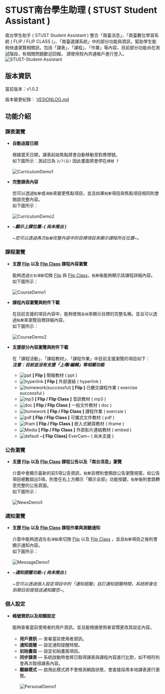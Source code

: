 
# STUST南台學生助理 ( STUST Student Assistant )
南台學生助手 ( STUST Student Assistant )  整合「南臺消息」、「南臺數位學習系統 ( FLIP / FLIP CLASS )」、「南臺選課系統」中的部分功能與資訊，幫助學生能夠快速瀏覽相關訊，包括「課表」、「課程」、「作業」等內容，目前部分功能尚在測試階段，有相關問題歡迎回報。
請使用校內共通帳戶進行登入。
![STUST-Student-Assistant](sampledata/STUST-Student-Assistant.png)
## 版本資訊
當前版本：v1.0.2

版本變更紀錄： [VESIONLOG.md](VERSIONLOG.md)
## 功能介紹
### 課表瀏覽
* **自動追蹤日期**<br>
<br>根據當天日期，課表起始焦點將會自動移動至對應標號。
<br>如下圖所示：測試日為 `3/7(日)` 因此畫面將會停在`標號 7 `<br>
<br>![CurriculumDemo1](sampledata/CurriculumDemo1.gif)

* **完整課表內容**<br>
<br>您可以透過`點擊`或`滑動`來變更焦點項目，並且如果`點擊`項目與焦點項目相同則會開啟完整內容。
<br>如下圖所示：<br>
<br>![CurriculumDemo2](sampledata/CurriculumDemo2.gif)

* ~**_顯示上課位置_**~**_( 尚未推出 )_**<br>
<br>~_您可以透過再次`點擊`完整內容中的目標項目來顯示課程所在位置_~。

### 課程瀏覽
* **支援 [Flip](https://flip.stust.edu.tw/) 以及 [Flip Class](https://flipclass.stust.edu.tw/) 課程內容瀏覽**<br>
<br>能夠透過`左右滑動`切換 [Flip](https://flip.stust.edu.tw/) 與 [Flip Class](https://flipclass.stust.edu.tw/)，`點擊`後能夠顯示該課程詳細內容。
<br>如下圖所示：<br>
<br>![CourseDemo1](sampledata/CourseDemo1.gif)

* **課程內容瀏覽與附件下載**<br>
<br>在目前支援的項目內容中，能夠使用`長按`來顯示目標的完整名稱，並且可以透過`點擊`來瀏覽目標詳細內容。
<br>如下圖所示：<br>
<br>![CourseDemo2](sampledata/CourseDemo2.gif)

* **支援部分內容瀏覽與附件下載**<br> 
<br>在「課程活動」、「課程教材」、「課程作業」中目前支援瀏覽的項目如下：<br>
**_注意：目前並沒有支援「上傳/編輯」等相關功能_**
  * ![ppt](sampledata/icon/ppt.png) **[ Flip ]** 簡報教材 ( ppt ) 
  * ![hyperlink](sampledata/icon/hyperlink.png) **[ Flip ]** 外部連結 ( hyperlink )
  * ![homework(successful)](sampledata/icon/homework(successful).png) **[ Flip ]** 已繳交課程作業 ( exercise successful )
  * ![mp3](sampledata/icon/mp3.png) **[ Flip / Flip Class ]** 音訊教材 ( mp3 )
  * ![doc](sampledata/icon/doc.png) **[ Flip / Flip Class ]** 一般文件教材 ( doc )
  * ![homework](sampledata/icon/homework.png) **[ Flip / Flip Class ]** 課程作業 ( exercsie ) 
  * ![pdf](sampledata/icon/pdf.png) **[ Flip / Flip Class ]** 可攜式文件教材 ( pdf )
  * ![ifram](sampledata/icon/ifram.png) **[ Flip / Flip Class ]** 嵌入式網頁教材 ( iframe )
  * ![Media](sampledata/icon/Media.png) **[ Flip / Flip Class ]** 外部影片連結教材 ( embed )
  * ![default](sampledata/icon/default.png) ~**[ Flip Class]** EverCam~ ( 尚未支援 )

### 公告瀏覽
* **支援 [Flip](https://flip.stust.edu.tw/) 以及 [Flip Class](https://flipclass.stust.edu.tw/) 課程公告以及「南台消息」瀏覽**<br>
<br>介面中會顯示最新的前5項公告資訊，`點擊`目標則會開啟公告瀏覽視窗，如公告項目總數超出5項，則會在右上方顯示「顯示全部」功能按鍵，`點擊`後則會跳轉至完整的公告頁面。
<br>如下圖所示：<br>
<br>![NewsDemo1](sampledata/NewsDemo1.gif)

### 通知瀏覽
* **支援 [Flip](https://flip.stust.edu.tw/) 以及 [Flip Class](https://flipclass.stust.edu.tw/) 課程作業與測驗通知**<br>
<br>介面中能夠透過左右`滑動`來切換 [Flip](https://flip.stust.edu.tw/) 以及 [Flip Class](https://flipclass.stust.edu.tw/) ，並且`點擊`項目之後則會顯示通知內容。
<br>如下圖所示：<br>
<br>![MessageDemo1](sampledata/MessageDemo1.gif)


* ~**_通知提醒功能_**~**_( 尚未推出 )_**<br>
<br>~_您可以透過個人設定項目中的「通知提醒」自訂通知提醒時間，系統將會在到期日前提發送通知醒您_~。

### 個人設定
* **帳號資訊以及相關設定**<br>
<br>能夠查看當前使用者的用戶資訊，並且能根據使用者習慣更改其設定內容。<br><br>
  * **用戶資訊** — 查看當前使用者資訊。
  * **通知提醒** — 設定通知提醒時間。
  * **初始畫面** — 設定初始畫面項目。
  * **同步課表** — 系統啟動時會將已取得課表與課程內容進行比對，如不相符則會再次取得課表內容。
  * **離線模式** — 啟用此模式將不會檢測網路狀態，會直接採用本地課表進行瀏覽。
<br><br>![PersonalDemo1](sampledata/PersonalDemo1.gif)


